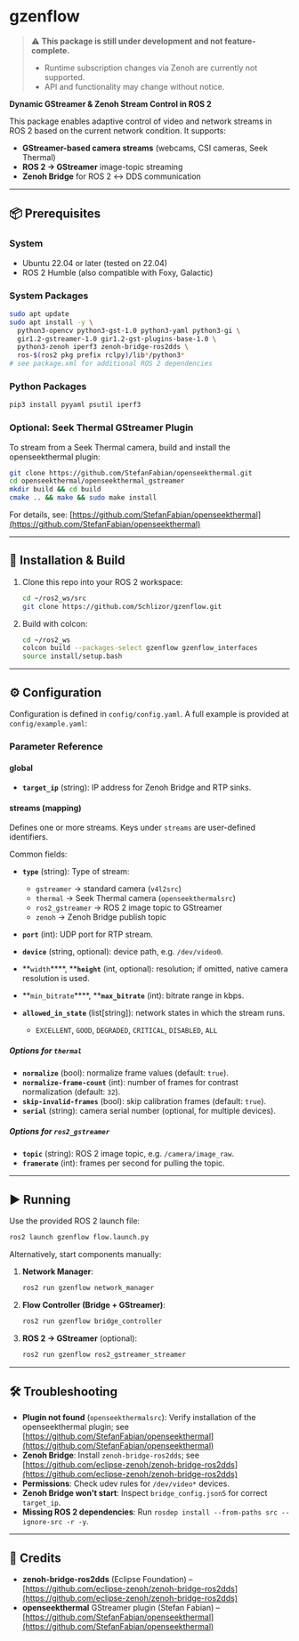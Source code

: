 # gzenflow

> ⚠️ **This package is still under development and not feature-complete.**
>
> * Runtime subscription changes via Zenoh are currently not supported.
> * API and functionality may change without notice.

**Dynamic GStreamer & Zenoh Stream Control in ROS 2**

This package enables adaptive control of video and network streams in ROS 2 based on the current network condition. It supports:

* **GStreamer-based camera streams** (webcams, CSI cameras, Seek Thermal)
* **ROS 2 → GStreamer** image-topic streaming
* **Zenoh Bridge** for ROS 2 ↔ DDS communication

---

## 📦 Prerequisites

### System

* Ubuntu 22.04 or later (tested on 22.04)
* ROS 2 Humble (also compatible with Foxy, Galactic)

### System Packages

```bash
sudo apt update
sudo apt install -y \
  python3-opencv python3-gst-1.0 python3-yaml python3-gi \
  gir1.2-gstreamer-1.0 gir1.2-gst-plugins-base-1.0 \
  python3-zenoh iperf3 zenoh-bridge-ros2dds \
  ros-$(ros2 pkg prefix rclpy)/lib*/python3*
# see package.xml for additional ROS 2 dependencies
```

### Python Packages

```bash
pip3 install pyyaml psutil iperf3
```

### Optional: Seek Thermal GStreamer Plugin

To stream from a Seek Thermal camera, build and install the openseekthermal plugin:

```bash
git clone https://github.com/StefanFabian/openseekthermal.git
cd openseekthermal/openseekthermal_gstreamer
mkdir build && cd build
cmake .. && make && sudo make install
```

For details, see: [https://github.com/StefanFabian/openseekthermal](https://github.com/StefanFabian/openseekthermal)

---

## 🚀 Installation & Build

1. Clone this repo into your ROS 2 workspace:

   ```bash
   cd ~/ros2_ws/src
   git clone https://github.com/Schlizor/gzenflow.git
   ```
2. Build with colcon:

   ```bash
   cd ~/ros2_ws
   colcon build --packages-select gzenflow gzenflow_interfaces
   source install/setup.bash
   ```

---

## ⚙️ Configuration

Configuration is defined in `config/config.yaml`. A full example is provided at `config/example.yaml`:

### Parameter Reference

#### global

* **`target_ip`** (string): IP address for Zenoh Bridge and RTP sinks.

#### streams (mapping)

Defines one or more streams. Keys under `streams` are user-defined identifiers.

Common fields:

* **`type`** (string): Type of stream:

  * `gstreamer` → standard camera (`v4l2src`)
  * `thermal` → Seek Thermal camera (`openseekthermalsrc`)
  * `ros2_gstreamer` → ROS 2 image topic to GStreamer
  * `zenoh` → Zenoh Bridge publish topic
* **`port`** (int): UDP port for RTP stream.
* **`device`** (string, optional): device path, e.g. `/dev/video0`.
* \*\*`width`\*\*\*\*, \*\***`height`** (int, optional): resolution; if omitted, native camera resolution is used.
* \*\*`min_bitrate`\*\*\*\*, \*\***`max_bitrate`** (int): bitrate range in kbps.
* **`allowed_in_state`** (list\[string]): network states in which the stream runs.

  * `EXCELLENT`, `GOOD`, `DEGRADED`, `CRITICAL`, `DISABLED`, `ALL`

##### Options for `thermal`

* **`normalize`** (bool): normalize frame values (default: `true`).
* **`normalize-frame-count`** (int): number of frames for contrast normalization (default: `32`).
* **`skip-invalid-frames`** (bool): skip calibration frames (default: `true`).
* **`serial`** (string): camera serial number (optional, for multiple devices).

##### Options for `ros2_gstreamer`

* **`topic`** (string): ROS 2 image topic, e.g. `/camera/image_raw`.
* **`framerate`** (int): frames per second for pulling the topic.

---

## ▶️ Running

Use the provided ROS 2 launch file:

```bash
ros2 launch gzenflow flow.launch.py
```

Alternatively, start components manually:

1. **Network Manager**:

   ```bash
   ros2 run gzenflow network_manager
   ```
2. **Flow Controller (Bridge + GStreamer)**:

   ```bash
   ros2 run gzenflow bridge_controller
   ```
3. **ROS 2 → GStreamer** (optional):

   ```bash
   ros2 run gzenflow ros2_gstreamer_streamer
   ```

---

## 🛠 Troubleshooting

* **Plugin not found** (`openseekthermalsrc`): Verify installation of the openseekthermal plugin; see [https://github.com/StefanFabian/openseekthermal](https://github.com/StefanFabian/openseekthermal)
* **Zenoh Bridge**: Install `zenoh-bridge-ros2dds`; see [https://github.com/eclipse-zenoh/zenoh-bridge-ros2dds](https://github.com/eclipse-zenoh/zenoh-bridge-ros2dds)
* **Permissions**: Check udev rules for `/dev/video*` devices.
* **Zenoh Bridge won't start**: Inspect `bridge_config.json5` for correct `target_ip`.
* **Missing ROS 2 dependencies**: Run `rosdep install --from-paths src --ignore-src -r -y`.

---

## 🤝 Credits

* **zenoh-bridge-ros2dds** (Eclipse Foundation) – [https://github.com/eclipse-zenoh/zenoh-bridge-ros2dds](https://github.com/eclipse-zenoh/zenoh-bridge-ros2dds)
* **openseekthermal** GStreamer plugin (Stefan Fabian) – [https://github.com/StefanFabian/openseekthermal](https://github.com/StefanFabian/openseekthermal)


